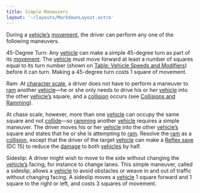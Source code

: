 ```yaml
---
title: Simple Maneuvers
layout: '~/layouts/MarkdownLayout.astro'
---
```

During a [vehicle’s](/modern.d20.srd/equipment/equipment.vehicles)
[movement](/modern.d20.srd/vehicle.movement.and.combat/moving), the driver can
perform any one of the following maneuvers.

45-Degree Turn: Any [vehicle](/modern.d20.srd/equipment/equipment.vehicles)
can make a simple 45-degree turn as part of its
[movement](/modern.d20.srd/vehicle.movement.and.combat/moving). The
[vehicle](/modern.d20.srd/equipment/equipment.vehicles) must move forward at
least a number of squares equal to its turn number (shown on [Table: Vehicle Speeds and Modifiers](/modern.d20.srd/vehicle.movement.and.combat/vehicle.speed)) before
it can turn. Making a 45-degree turn costs 1 square of movement.

Ram: At [character scale](/modern.d20.srd/vehicle.movement.and.combat/vehicle.speed), a driver
does not have to perform a maneuver to
[ram](/modern.d20.srd/vehicle.movement.and.combat/collisions.ramming) another
[vehicle](/modern.d20.srd/equipment/equipment.vehicles)—he or she only needs
to drive his or her [vehicle](/modern.d20.srd/equipment/equipment.vehicles)
into the other [vehicle’s](/modern.d20.srd/equipment/equipment.vehicles)
square, and a
[collision](/modern.d20.srd/vehicle.movement.and.combat/collisions.ramming)
occurs (see [Collisions and Ramming](/modern.d20.srd/vehicle.movement.and.combat/collisions.ramming)).

At chase scale, however, more than one
[vehicle](/modern.d20.srd/equipment/equipment.vehicles) can occupy the same
square and not
[collide](/modern.d20.srd/vehicle.movement.and.combat/collisions.ramming)—so
[ramming](/modern.d20.srd/vehicle.movement.and.combat/collisions.ramming)
another [vehicle](/modern.d20.srd/equipment/equipment.vehicles) requires a
simple maneuver. The driver moves his or her
[vehicle](/modern.d20.srd/equipment/equipment.vehicles) into the other
[vehicle’s](/modern.d20.srd/equipment/equipment.vehicles) square and states
that he or she is attempting to
[ram](/modern.d20.srd/vehicle.movement.and.combat/collisions.ramming). Resolve
the [ram](/modern.d20.srd/vehicle.movement.and.combat/collisions.ramming) as a
[collision](/modern.d20.srd/vehicle.movement.and.combat/collisions.ramming),
except that the driver of the target
[vehicle](/modern.d20.srd/equipment/equipment.vehicles) can make a [Reflex save](/modern.d20.srd/basics/saving.throws) (DC 15) to reduce the
[damage](/modern.d20.srd/vehicle.movement.and.combat/damaging.vehicles) to
both [vehicles](/modern.d20.srd/equipment/equipment.vehicles) by half.

Sideslip: A driver might wish to move to the side without changing the
[vehicle’s](/modern.d20.srd/equipment/equipment.vehicles) facing, for instance
to change lanes. This simple maneuver, called a sideslip, allows a
[vehicle](/modern.d20.srd/equipment/equipment.vehicles) to avoid obstacles or
weave in and out of traffic without changing facing. A sideslip moves a
[vehicle](/modern.d20.srd/equipment/equipment.vehicles) 1 square forward and 1
square to the right or left, and costs 3 squares of movement.

